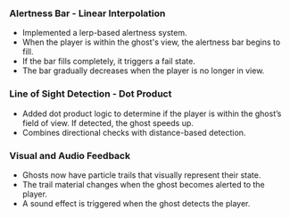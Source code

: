 ### Alertness Bar - Linear Interpolation
- Implemented a lerp-based alertness system.
- When the player is within the ghost's view, the alertness bar begins to fill.
- If the bar fills completely, it triggers a fail state.
- The bar gradually decreases when the player is no longer in view.

### Line of Sight Detection - Dot Product
- Added dot product logic to determine if the player is within the ghost’s field of view. If detected, the ghost speeds up.
- Combines directional checks with distance-based detection.

### Visual and Audio Feedback
- Ghosts now have particle trails that visually represent their state.
- The trail material changes when the ghost becomes alerted to the player.
- A sound effect is triggered when the ghost detects the player.
